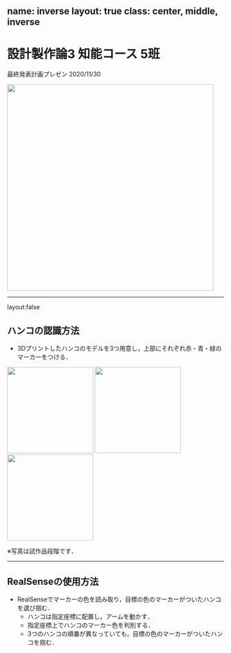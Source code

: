 name: inverse
layout: true
class: center, middle, inverse
---
# 設計製作論3 知能コース 5班
最終発表計画プレゼン
2020/11/30

<img src="https://user-images.githubusercontent.com/53966390/99927589-30f40500-2d89-11eb-9776-83326d2bec44.png" width="480px">

---
layout:false

## ハンコの認識方法
- 3Dプリントしたハンコのモデルを3つ用意し，上部にそれぞれ赤・青・緑のマーカーをつける．

<img src="https://user-images.githubusercontent.com/53966390/99941288-20578500-2db1-11eb-873f-12765206f6c1.png" width="200px">
<img src="https://user-images.githubusercontent.com/53966390/99941310-28172980-2db1-11eb-82c6-7e293706884f.png" width="200px">
<img src="https://user-images.githubusercontent.com/53966390/99941299-2483a280-2db1-11eb-8bd8-9e2d2b43186e.png" width="200px">

※写真は試作品段階です．

---
## RealSenseの使用方法

- RealSenseでマーカーの色を読み取り，目標の色のマーカーがついたハンコを選び掴む．
    -  ハンコは指定座標に配置し，アームを動かす．
    -  指定座標上でハンコのマーカー色を判別する．
    -  3つのハンコの順番が異なっていても，目標の色のマーカーがついたハンコを掴む．
